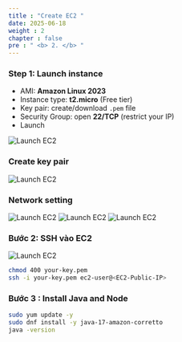 ```yaml
---
title : "Create EC2 "
date: 2025-06-18
weight : 2
chapter : false
pre : " <b> 2. </b> "
---
```


### Step 1: Launch instance
- AMI: **Amazon Linux 2023**
- Instance type: **t2.micro** (Free tier)
- Key pair: create/download `.pem` file
- Security Group: open **22/TCP** (restrict your IP)
- Launch

![Launch EC2](images/ec2/001.png)


### Create key pair

![Launch EC2](/images/ec2/002.png)

### Network setting

![Launch EC2](/images/ec2/003.png)
![Launch EC2](/images/ec2/004.png)
![Launch EC2](/images/ec2/005.png)

### Bước 2: SSH vào EC2

![Launch EC2](/images/ec2/006.png)
```bash
chmod 400 your-key.pem
ssh -i your-key.pem ec2-user@<EC2-Public-IP>
```

### Bước 3 : Install Java and Node
```bash
sudo yum update -y
sudo dnf install -y java-17-amazon-corretto
java -version
```

